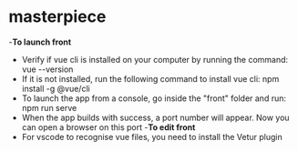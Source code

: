 # masterpiece
-**To launch front**
- Verify if vue cli is installed on your computer by running the command: vue --version
- If it is not installed, run the following command to install vue cli: npm install -g @vue/cli
- To launch the app from a console, go inside the "front" folder and run: npm run serve
- When the app builds with success, a port number will appear. Now you can open a browser on this port 
-**To edit front**
- For vscode to recognise vue files, you need to install the Vetur plugin
